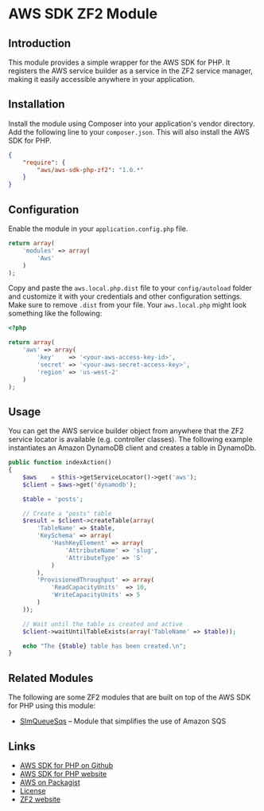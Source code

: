 # AWS SDK ZF2 Module

## Introduction

This module provides a simple wrapper for the AWS SDK for PHP. It registers the AWS service builder as a service in the
ZF2 service manager, making it easily accessible anywhere in your application.

## Installation

Install the module using Composer into your application's vendor directory. Add the following line to your
`composer.json`. This will also install the AWS SDK for PHP.

```json
{
    "require": {
        "aws/aws-sdk-php-zf2": "1.0.*"
    }
}
```

## Configuration

Enable the module in your `application.config.php` file.

```php
return array(
    'modules' => array(
        'Aws'
    )
);
```

Copy and paste the `aws.local.php.dist` file to your `config/autoload` folder and customize it with your credentials and
other configuration settings. Make sure to remove `.dist` from your file. Your `aws.local.php` might look something like
the following:

```php
<?php

return array(
    'aws' => array(
        'key'    => '<your-aws-access-key-id>',
        'secret' => '<your-aws-secret-access-key>',
        'region' => 'us-west-2'
    )
);
```

## Usage

You can get the AWS service builder object from anywhere that the ZF2 service locator is available (e.g. controller
classes). The following example instantiates an Amazon DynamoDB client and creates a table in DynamoDb.

```php
public function indexAction()
{
    $aws    = $this->getServiceLocator()->get('aws');
    $client = $aws->get('dynamodb');

    $table = 'posts';

    // Create a "posts" table
    $result = $client->createTable(array(
        'TableName' => $table,
        'KeySchema' => array(
            'HashKeyElement' => array(
                'AttributeName' => 'slug',
                'AttributeType' => 'S'
            )
        ),
        'ProvisionedThroughput' => array(
            'ReadCapacityUnits'  => 10,
            'WriteCapacityUnits' => 5
        )
    ));

    // Wait until the table is created and active
    $client->waitUntilTableExists(array('TableName' => $table));

    echo "The {$table} table has been created.\n";
}
```

## Related Modules

The following are some ZF2 modules that are built on top of the AWS SDK for PHP using this module:

* [SlmQueueSqs](https://github.com/juriansluiman/SlmQueueSqs) – Module that simplifies the use of Amazon SQS

## Links

* [AWS SDK for PHP on Github](http://github.com/aws/aws-sdk-php)
* [AWS SDK for PHP website](http://aws.amazon.com/sdkforphp/)
* [AWS on Packagist](https://packagist.org/packages/aws)
* [License](http://aws.amazon.com/apache2.0/)
* [ZF2 website](http://framework.zend.com)
